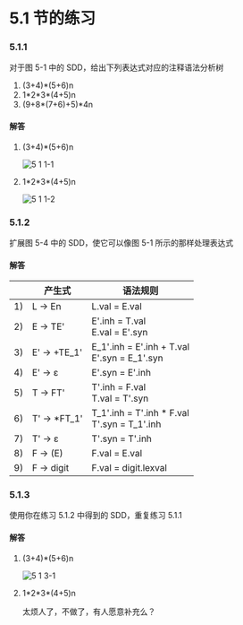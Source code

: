 # 5.1 节的练习

### 5.1.1

对于图 5-1 中的 SDD，给出下列表达式对应的注释语法分析树

1. (3+4)\*(5+6)n
2. 1\*2\*3\*(4+5)n
3. (9+8\*(7+6)+5)\*4n

#### 解答

1. (3+4)\*(5+6)n
    
    ![5 1 1-1](https://f.cloud.github.com/assets/340282/869233/d376f6d0-f7ee-11e2-9ce1-5a268c1e77c8.gif)

2. 1\*2\*3\*(4+5)n

    ![5 1 1-2](https://f.cloud.github.com/assets/340282/869221/d42a32be-f7ed-11e2-940d-7db7f93b75a0.gif)


### 5.1.2

扩展图 5-4 中的 SDD，使它可以像图 5-1 所示的那样处理表达式

#### 解答

<table>
    <thead>
        <tr>
            <th></th>
            <th>产生式</th>
            <th>语法规则</th>
        </tr>
    </thead>
    <tbody>
        <tr>
            <td>1)</td>
            <td>L -> En</td>
            <td>L.val = E.val</td>
        </tr>
        <tr>
            <td>2)</td>
            <td>E -> TE'</td>
            <td>E'.inh = T.val<br/>E.val = E'.syn</td>
        </tr>
        <tr>
            <td>3)</td>
            <td>E' -> +TE_1'</td>
            <td>E_1'.inh = E'.inh + T.val<br/>E'.syn = E_1'.syn</td>
        </tr>
        <tr>
            <td>4)</td>
            <td>E' -> ε</td>
            <td>E'.syn = E'.inh</td>
        </tr>
        <tr>
            <td>5)</td>
            <td>T -> FT'</td>
            <td>T'.inh = F.val<br/>T.val = T'.syn</td>
        </tr>
        <tr>
            <td>6)</td>
            <td>T' -> *FT_1'</td>
            <td>T_1'.inh = T'.inh * F.val<br/>T'.syn = T_1'.inh</td>
        </tr>
        <tr>
            <td>7)</td>
            <td>T' -> ε</td>
            <td>T'.syn = T'.inh</td>
        </tr>
        <tr>
            <td>8)</td>
            <td>F -> (E)</td>
            <td>F.val = E.val</td>
        </tr>
        <tr>
            <td>9)</td>
            <td>F -> digit</td>
            <td>F.val = digit.lexval</td>
        </tr>
    </tbody>
</table>

### 5.1.3

使用你在练习 5.1.2 中得到的 SDD，重复练习 5.1.1

#### 解答

1. (3+4)\*(5+6)n

    ![5 1 3-1](https://f.cloud.github.com/assets/340282/869300/2566375e-f7f3-11e2-8007-8bade55e74e0.gif)


2. 1\*2\*3\*(4+5)n

    太烦人了，不做了，有人愿意补充么？

